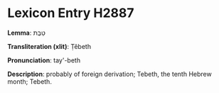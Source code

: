 # Lexicon Entry H2887

**Lemma**: טֵבֶת

**Transliteration (xlit)**: Ṭêbeth

**Pronunciation**: tay'-beth

**Description**:
probably of foreign derivation; Tebeth, the tenth Hebrew month; Tebeth.
